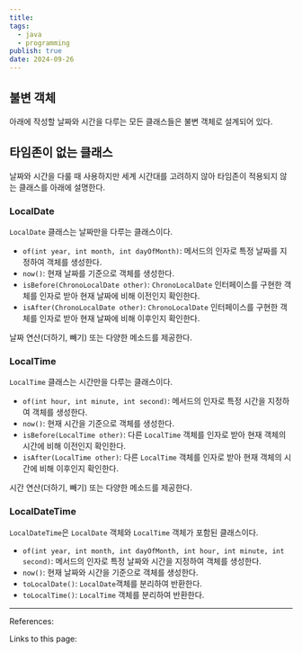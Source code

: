 ```yaml
---
title: 
tags:
  - java
  - programming
publish: true
date: 2024-09-26
---
```

## 불변 객체
아래에 작성할 날짜와 시간을 다루는 모든 클래스들은 불변 객체로 설계되어 있다.

## 타임존이 없는 클래스

날짜와 시간을 다룰 때 사용하지만 세계 시간대를 고려하지 않아 타임존이 적용되지 않는 클래스를 아래에 설명한다.
### LocalDate
`LocalDate` 클래스는 날짜만을 다루는 클래스이다.

- `of(int year, int month, int dayOfMonth)`: 메서드의 인자로 특정 날짜를 지정하여 객체를 생성한다.
- `now()`: 현재 날짜를 기준으로 객체를 생성한다.
- `isBefore(ChronoLocalDate other)`: `ChronoLocalDate` 인터페이스를 구현한 객체를 인자로 받아 현재 날짜에 비해 이전인지 확인한다.
- `isAfter(ChronoLocalDate other)`: `ChronoLocalDate` 인터페이스를 구현한 객체를 인자로 받아 현재 날짜에 비해 이후인지 확인한다.

날짜 연산(더하기, 빼기) 또는 다양한 메소드를 제공한다.

### LocalTime
`LocalTime` 클래스는 시간만을 다루는 클래스이다.

- `of(int hour, int minute, int second)`: 메서드의 인자로 특정 시간을 지정하여 객체를 생성한다.
- `now()`: 현재 시간을 기준으로 객체를 생성한다.
- `isBefore(LocalTime other)`: 다른 `LocalTime` 객체를 인자로 받아 현재 객체의 시간에 비해 이전인지 확인한다.
- `isAfter(LocalTime other)`: 다른 `LocalTime` 객체를 인자로 받아 현재 객체의 시간에 비해 이후인지 확인한다.

시간 연산(더하기, 빼기) 또는 다양한 메소드를 제공한다.

### LocalDateTime
`LocalDateTime`은 `LocalDate` 객체와 `LocalTime` 객체가 포함된 클래스이다.

- `of(int year, int month, int dayOfMonth, int hour, int minute, int second)`: 메서드의 인자로 특정 날짜와 시간을 지정하여 객체를 생성한다.
- `now()`: 현재 날짜와 시간을 기준으로 객체를 생성한다.
- `toLocalDate()`: `LocalDate`객체를 분리하여 반환한다.
- `toLocalTime()`: `LocalTime` 객체를 분리하여 반환한다.



---
References: 

Links to this page: 